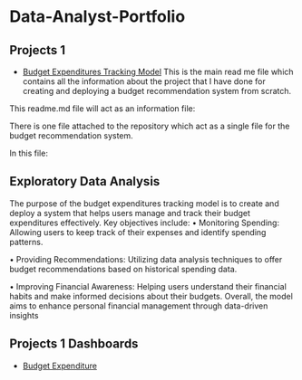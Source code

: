 # Data-Analyst-Portfolio

## Projects 1
- [Budget Expenditures Tracking Model](./projects/budget-expenditures-tracking-model.md)
This is the main read me file which contains all the information about the project that I have done for creating and deploying a budget recommendation system from scratch.

This readme.md file will act as an information file:

There is one file attached to the repository which act as a single file for the budget recommendation system.

In this file:

## Exploratory Data Analysis
The purpose of the budget expenditures tracking model is to create and deploy a system that helps users manage and track their budget expenditures effectively. Key objectives include: • Monitoring Spending: Allowing users to keep track of their expenses and identify spending patterns.

• Providing Recommendations: Utilizing data analysis techniques to offer budget recommendations based on historical spending data.

• Improving Financial Awareness: Helping users understand their financial habits and make informed decisions about their budgets. Overall, the model aims to enhance personal financial management through data-driven insights

## Projects 1 Dashboards
- [Budget Expenditure](./dashboards/Budget_Expenditure.png)
